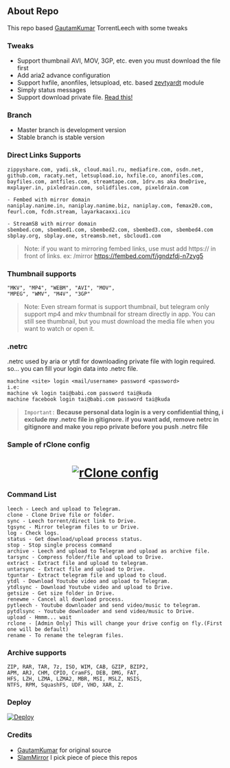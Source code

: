 ## About Repo
This repo based [GautamKumar](https://github.com/gautamajay52/TorrentLeech-Gdrive) TorrentLeech with some tweaks

### Tweaks
- Support thumbnail AVI, MOV, 3GP, etc. even you must download the file first
- Add aria2 advance configuration
- Support hxfile, anonfiles, letsupload, etc. based [zevtyardt](https://github.com/zevtyardt/lk21) module
- Simply status messages
- Support download private file. [Read this!](https://github.com/Manssizz/CendrawasihLeech/#netrc) 

### Branch
- Master branch is development version
- Stable branch is stable version

### Direct Links Supports
```
zippyshare.com, yadi.sk, cloud.mail.ru, mediafire.com, osdn.net, 
github.com, racaty.net, letsupload.io, hxfile.co, anonfiles.com,
bayfiles.com, antfiles.com, streamtape.com, 1drv.ms aka OneDrive,
mxplayer.in, pixledrain.com, solidfiles.com, pixeldrain.com

- Fembed with mirror domain
naniplay.nanime.in, naniplay.nanime.biz, naniplay.com, femax20.com,
feurl.com, fcdn.stream, layarkacaxxi.icu

- StreamSB with mirror domain
sbembed.com, sbembed1.com, sbembed2.com, sbembed3.com, sbembed4.com
sbplay.org, sbplay.one, streamsb.net, sbcloud1.com
```
> Note: if you want to mirroring fembed links, use must add https:// in front of links. ex: /mirror https://fembed.com/f/jgndzfdj-n7zyg5
### Thumbnail supports
```
"MKV", "MP4", "WEBM", "AVI", "MOV", 
"MPEG", "WMV", "M4V", "3GP"
```
> Note: Even stream format is support thumbnail, but telegram only support mp4 and mkv thumbnail for stream directly in app. You can still see thumbnail, but you must download the media file when you want to watch or open it.
### .netrc
.netrc used by aria or ytdl for downloading private file with login required. so... you can fill your login data into .netrc file. 
```
machine <site> login <mail/username> password <password>
i.e: 
machine vk login tai@babi.com password tai@kuda
machine facebook login tai@babi.com password tai@kuda
```
> `Important:` **Because personal data login is a very confidential thing, i exclude my .netrc file in gitignore. if you want add, remove netrc in gitignore and  make you repo private before you push .netrc file** 
### Sample of rClone config
<h1 align="center">
  <a href="https://github.com/Manssizz/CendrawasihLeech"><img src="https://raw.githubusercontent.com/Manssizz/CendrawasihLeech/master/rclone.jpg" alt="rClone config"></a>
</h1>

### Command List
```
leech - Leech and upload to Telegram.
clone - Clone Drive file or folder.
sync - Leech torrent/direct link to Drive.
tgsync - Mirror telegram files to ur Drive.
log - Check logs.
status - Get download/upload process status. 
stop - Stop single process command 
archive - Leech and upload to Telegram and upload as archive file.
tarsync - Compress folder/file and upload to Drive.
extract - Extract file and upload to telegram.
untarsync - Extract file and upload to Drive.
tguntar - Extract telegram file and upload to cloud.
ytdl - Download Youtube video and upload to Telegram.
ytdlsync - Download Youtube video and upload to Drive.
getsize - Get size folder in Drive.
renewme - Cancel all download process.
pytleech - Youtube downloader and send video/music to telegram.
pytdlsync - Youtube downloader and send video/music to Drive.
upload - Hmmm... wait
rclone - [Admin Only] This will change your drive config on fly.(First one will be default)
rename - To rename the telegram files.
```

### Archive supports
```
ZIP, RAR, TAR, 7z, ISO, WIM, CAB, GZIP, BZIP2, 
APM, ARJ, CHM, CPIO, CramFS, DEB, DMG, FAT, 
HFS, LZH, LZMA, LZMA2, MBR, MSI, MSLZ, NSIS, 
NTFS, RPM, SquashFS, UDF, VHD, XAR, Z.
```

### Deploy
[![Deploy](https://www.herokucdn.com/deploy/button.svg)](https://heroku.com/deploy?template=https://github.com/Manssizz/CendrawasihLeech/tree/stable)

### Credits
* [GautamKumar](https://github.com/gautamajay52/TorrentLeech-Gdrive) for original source
* [SlamMirror](https://github.com/breakdowns/slam-mirrorbot) I pick piece of piece this repos
